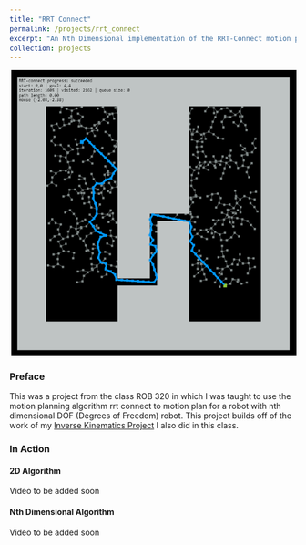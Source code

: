 ```yaml
---
title: "RRT Connect"
permalink: /projects/rrt_connect
excerpt: "An Nth Dimensional implementation of the RRT-Connect motion planning algorithm <br/><img src='/images/2D-RRT-connect-750x450.png'>"
collection: projects
---
```



<img src='/images/2D-RRT-connect.png'>

### Preface
This was a project from the class ROB 320 in which I was taught to use the motion planning algorithm rrt connect to motion plan for a robot with nth dimensional DOF (Degrees of Freedom) robot. This project builds off of the work of my <a href="/projects/inverse_kinematics">Inverse Kinematics Project</a> I also did in this class.

### In Action
#### 2D Algorithm
Video to be added soon
#### Nth Dimensional Algorithm
Video to be added soon


